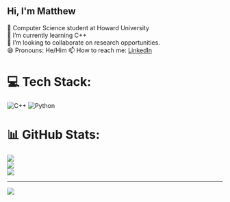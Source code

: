## Hi, I'm Matthew

🔭 Computer Science student at Howard University<br/>
🌱 I’m currently learning C++<br/>
👯 I’m looking to collaborate on research opportunities.<br/>
😄 Pronouns: He/Him
📫 How to reach me: [LinkedIn](http://www.linkedin.com/in/matthew-herriman-94789b28b)

# 💻 Tech Stack:
![C++](https://img.shields.io/badge/c++-%2300599C.svg?style=for-the-badge&logo=c%2B%2B&logoColor=white) ![Python](https://img.shields.io/badge/python-3670A0?style=for-the-badge&logo=python&logoColor=ffdd54)
# 📊 GitHub Stats:
![](https://github-readme-stats.vercel.app/api?username=M4ttH3RR&theme=merko&hide_border=false&include_all_commits=false&count_private=false)<br/>
![](https://nirzak-streak-stats.vercel.app/?user=M4ttH3RR&theme=merko&hide_border=false)<br/>
![](https://github-readme-stats.vercel.app/api/top-langs/?username=M4ttH3RR&theme=merko&hide_border=false&include_all_commits=false&count_private=false&layout=compact)

---
[![](https://visitcount.itsvg.in/api?id=M4ttH3RR&icon=0&color=0)](https://visitcount.itsvg.in)

<!-- Proudly created with GPRM ( https://gprm.itsvg.in ) -->
